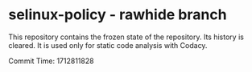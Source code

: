 # selinux-policy - rawhide branch

This repository contains the frozen state of the repository.
Its history is cleared. It is used only for static code
analysis with Codacy.

Commit Time: 1712811828